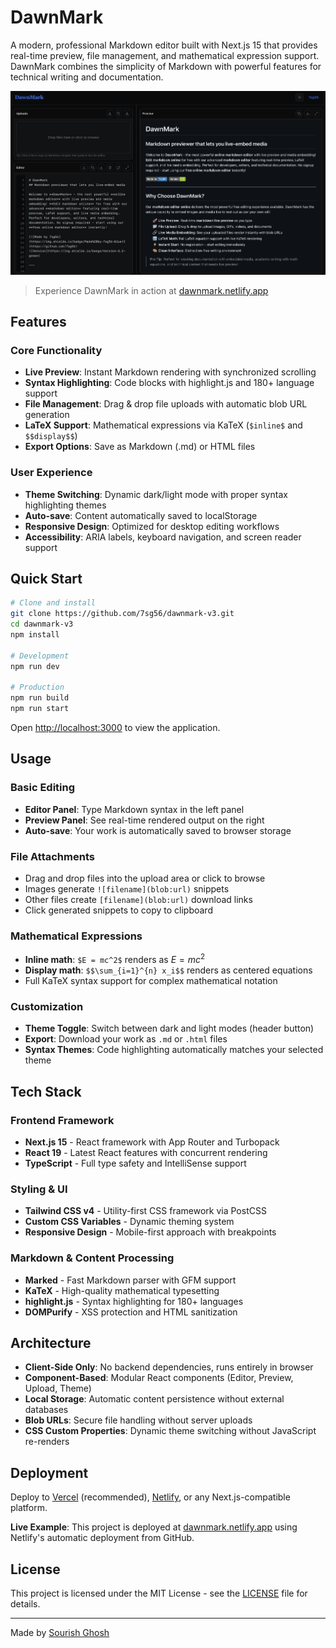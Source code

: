 # DawnMark

A modern, professional Markdown editor built with Next.js 15 that provides real-time preview, file management, and mathematical expression support. DawnMark combines the simplicity of Markdown with powerful features for technical writing and documentation.

![DawnMark Screenshot](public/assets/dawnmark-screenshot.png)

> Experience DawnMark in action at [dawnmark.netlify.app](https://dawnmark.netlify.app)

## Features

### Core Functionality
- **Live Preview**: Instant Markdown rendering with synchronized scrolling
- **Syntax Highlighting**: Code blocks with highlight.js and 180+ language support
- **File Management**: Drag & drop file uploads with automatic blob URL generation
- **LaTeX Support**: Mathematical expressions via KaTeX (`$inline$` and `$$display$$`)
- **Export Options**: Save as Markdown (.md) or HTML files

### User Experience  
- **Theme Switching**: Dynamic dark/light mode with proper syntax highlighting themes
- **Auto-save**: Content automatically saved to localStorage
- **Responsive Design**: Optimized for desktop editing workflows
- **Accessibility**: ARIA labels, keyboard navigation, and screen reader support

## Quick Start

```bash
# Clone and install
git clone https://github.com/7sg56/dawnmark-v3.git
cd dawnmark-v3
npm install

# Development
npm run dev

# Production
npm run build
npm run start
```

Open [http://localhost:3000](http://localhost:3000) to view the application.

## Usage

### Basic Editing
- **Editor Panel**: Type Markdown syntax in the left panel
- **Preview Panel**: See real-time rendered output on the right
- **Auto-save**: Your work is automatically saved to browser storage

### File Attachments
- Drag and drop files into the upload area or click to browse
- Images generate `![filename](blob:url)` snippets
- Other files create `[filename](blob:url)` download links
- Click generated snippets to copy to clipboard

### Mathematical Expressions
- **Inline math**: `$E = mc^2$` renders as $E = mc^2$
- **Display math**: `$$\sum_{i=1}^{n} x_i$$` renders as centered equations
- Full KaTeX syntax support for complex mathematical notation

### Customization
- **Theme Toggle**: Switch between dark and light modes (header button)
- **Export**: Download your work as `.md` or `.html` files
- **Syntax Themes**: Code highlighting automatically matches your selected theme

## Tech Stack

### Frontend Framework
- **Next.js 15** - React framework with App Router and Turbopack
- **React 19** - Latest React features with concurrent rendering
- **TypeScript** - Full type safety and IntelliSense support

### Styling & UI
- **Tailwind CSS v4** - Utility-first CSS framework via PostCSS
- **Custom CSS Variables** - Dynamic theming system
- **Responsive Design** - Mobile-first approach with breakpoints

### Markdown & Content Processing
- **Marked** - Fast Markdown parser with GFM support
- **KaTeX** - High-quality mathematical typesetting
- **highlight.js** - Syntax highlighting for 180+ languages
- **DOMPurify** - XSS protection and HTML sanitization

## Architecture

- **Client-Side Only**: No backend dependencies, runs entirely in browser
- **Component-Based**: Modular React components (Editor, Preview, Upload, Theme)
- **Local Storage**: Automatic content persistence without external databases
- **Blob URLs**: Secure file handling without server uploads
- **CSS Custom Properties**: Dynamic theme switching without JavaScript re-renders

## Deployment

Deploy to [Vercel](https://vercel.com) (recommended), [Netlify](https://netlify.com), or any Next.js-compatible platform.

**Live Example**: This project is deployed at [dawnmark.netlify.app](https://dawnmark.netlify.app) using Netlify's automatic deployment from GitHub.

## License

This project is licensed under the MIT License - see the [LICENSE](LICENSE) file for details.

---

Made by [Sourish Ghosh](https://github.com/7sg56)
